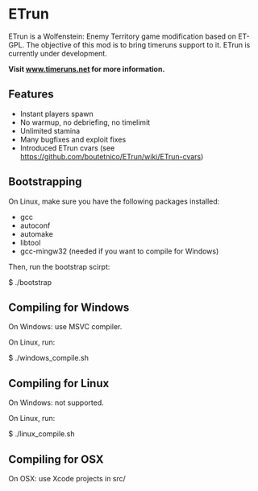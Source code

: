 ETrun
=====

ETrun is a Wolfenstein: Enemy Territory game modification based on ET-GPL.
The objective of this mod is to bring timeruns support to it.
ETrun is currently under development.

**Visit www.timeruns.net for more information.**

Features
--------

* Instant players spawn
* No warmup, no debriefing, no timelimit
* Unlimited stamina
* Many bugfixes and exploit fixes
* Introduced ETrun cvars (see https://github.com/boutetnico/ETrun/wiki/ETrun-cvars)

Bootstrapping
-------------

On Linux, make sure you have the following packages installed:

* gcc
* autoconf
* automake
* libtool
* gcc-mingw32 (needed if you want to compile for Windows)

Then, run the bootstrap scirpt:

$ ./bootstrap

Compiling for Windows
---------------------

On Windows: use MSVC compiler.

On Linux, run:

$ ./windows_compile.sh

Compiling for Linux
-------------------

On Windows: not supported.

On Linux, run:

$ ./linux_compile.sh

Compiling for OSX
-----------------

On OSX: use Xcode projects in src/
